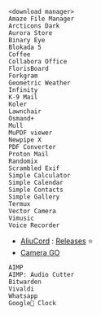 ```
<download manager>
Amaze File Manager
Arcticons Dark
Aurora Store
Binary Eye
Blokada 5
Coffee
Collabora Office
FlorisBoard
Forkgram
Geometric Weather
Infinity
K-9 Mail
Koler
Lawnchair
Osmand+
Mull
MuPDF viewer
Newpipe X
PDF Converter
Proton Mail
Randomix
Scrambled Exif
Simple Calculator
Simple Calendar
Simple Contacts
Simple Gallery
Termux
Vector Camera
Vimusic
Voice Recorder
```
* [AliuCord](https://github.com/Aliucord/Aliucord) : [Releases](https://github.com/Aliucord/Aliucord/releases/latest/download/Installer-release.apk) ⭐
* [Camera GO](https://t.me/GcamGo/10195)
```
AIMP
AIMP: Audio Cutter
Bitwarden
Vivaldi
Whatsapp
Google🤮 Clock
```
